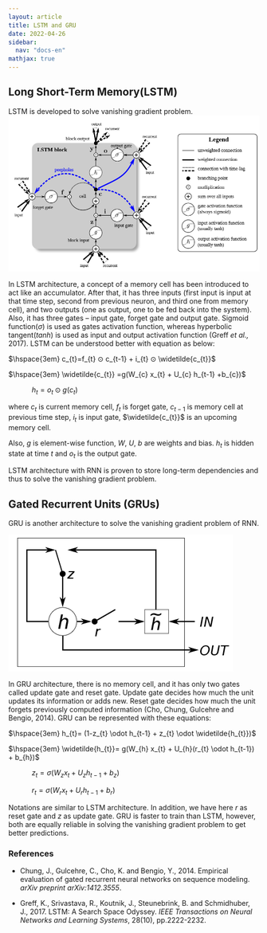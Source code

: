 ```yaml
---
layout: article
title: LSTM and GRU
date: 2022-04-26
sidebar:
  nav: "docs-en"
mathjax: true
---
```



## Long Short-Term Memory(LSTM)

LSTM is developed to solve vanishing gradient problem.
![LSTM](/assets/img/lstm.PNG)

In LSTM architecture, a concept of a memory cell has been introduced to act like an accumulator. After that, it has three inputs (first input is input at that time step, second from previous neuron, and third one from memory cell), and two outputs (one as output, one to be fed back into the system). Also, it has three gates – input gate, forget gate and output gate. Sigmoid function($\sigma$) is used as gates activation function, whereas hyperbolic tangent(_tanh_) is used as input and output activation function (Greff _et al.,_ 2017). LSTM can be understood better with equation as below:

$\hspace{3em} c_{t}=f_{t} ⊙  c_{t-1} + i_{t} ⊙ \widetilde{c_{t}}$

$\hspace{3em} \widetilde{c_{t}} =g(W_{c} x_{t} + U_{c} h_{t-1} +b_{c})$

$\hspace{3em} h_{t} = o_{t}  ⊙  g(c_{t})$

where $c_{t}$ is current memory cell, $f_{t}$ is forget gate, $c_{t-1}$ is memory cell at previous time step, $i_{t}$ is input gate, $\widetilde{c_{t}}$ is an upcoming memory cell.

Also, $g$ is element-wise function, $W$, $U$, $b$ are weights and bias. $h_{t}$ is hidden state at time $t$ and $o_{t}$ is the output gate.

LSTM architecture with RNN is proven to store long-term dependencies and thus to solve the vanishing gradient problem.

## Gated Recurrent Units (GRUs)

GRU is another architecture to solve the vanishing gradient problem of RNN.

![GRU](/assets/img/gru.PNG)

In GRU architecture, there is no memory cell, and it has only two gates called update gate and reset gate. Update gate decides how much the unit updates its information or adds new. Reset gate decides how much the unit forgets previously computed information (Cho, Chung, Gulcehre and Bengio, 2014). GRU can be represented with these equations:

$\hspace{3em} h_{t}= (1-z_{t} \odot h_{t-1} + z_{t} \odot \widetilde{h_{t}})$

$\hspace{3em} \widetilde{h_{t}}= g(W_{h} x_{t} + U_{h}(r_{t} \odot h_{t-1}) + b_{h})$

$\hspace{3em} z_{t} = σ (W_{z} x_{t} + U_{z} h_{t-1} + b_{z})$

$\hspace{3em} r_{t} = σ (W_{r} x_{t} + U_{r} h_{t-1} + b_{r})$

Notations are similar to LSTM architecture. In addition, we have here $r$ as reset gate and $z$ as update gate. GRU is faster to train than LSTM, however, both are equally reliable in solving the vanishing gradient problem to get better predictions.

### References

- Chung, J., Gulcehre, C., Cho, K. and Bengio, Y., 2014. Empirical evaluation of gated recurrent neural networks on sequence modeling. _arXiv preprint arXiv:1412.3555_.

- Greff, K., Srivastava, R., Koutnik, J., Steunebrink, B. and Schmidhuber, J., 2017. LSTM: A Search Space Odyssey. _IEEE Transactions on Neural Networks and Learning Systems_, 28(10), pp.2222-2232.